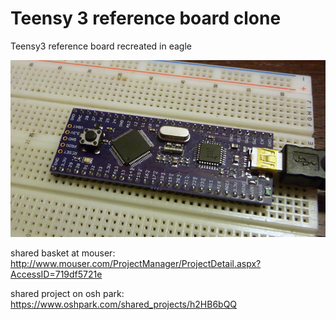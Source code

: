 # Teensy 3 reference board clone

Teensy3 reference board recreated in eagle

![teensy3 ref board clone](images/1-P1010128-001.jpg)

shared basket at mouser: http://www.mouser.com/ProjectManager/ProjectDetail.aspx?AccessID=719df5721e

shared project on osh park: https://www.oshpark.com/shared_projects/h2HB6bQQ